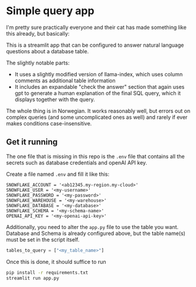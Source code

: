 # Simple query app

I'm pretty sure practically everyone and their cat has made something like this already, but basically:

This is a streamlit app that can be configured to answer natural language questions about a database table.

The slightly notable parts:
- It uses a slightly modified version of llama-index, which uses column comments as additional table information
- It includes an expandable "check the answer" section that again uses gpt to generate a human explanation of the final SQL query, which it displays together with the query.

The whole thing is in Norwegian. It works reasonably well, but errors out on complex queries (and some uncomplicated ones as well) and rarely if ever makes conditions case-insensitive.


## Get it running

The one file that is missing in this repo is the `.env` file that contains all the secrets such as database credentials and openAI API key.

Create a file named `.env` and fill it like this:

```
SNOWFLAKE_ACCOUNT = '<ab12345.my-region.my-cloud>'
SNOWFLAKE_USER = '<my-username>'
SNOWFLAKE_PASSWORD = '<my-password>'
SNOWFLAKE_WAREHOUSE = '<my-warehouse>'
SNOWFLAKE_DATABASE = '<my-database>'
SNOWFLAKE_SCHEMA = '<my-schema-name>'
OPENAI_API_KEY = '<my-openai-api-key>'
```

Additionally, you need to alter the `app.py` file to use the table you want. Database and Schema is already configured above, but the table name(s) must be set in the script itself.

```py
tables_to_query = ["<my_table_name>"]
```

Once this is done, it should suffice to run

```sh
pip install -r requirements.txt
streamlit run app.py
```
